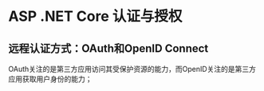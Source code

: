 # ASP .NET Core 认证与授权

## 远程认证方式：OAuth和OpenID Connect

OAuth关注的是第三方应用访问其受保护资源的能力，而OpenID关注的是第三方应用获取用户身份的能力；


